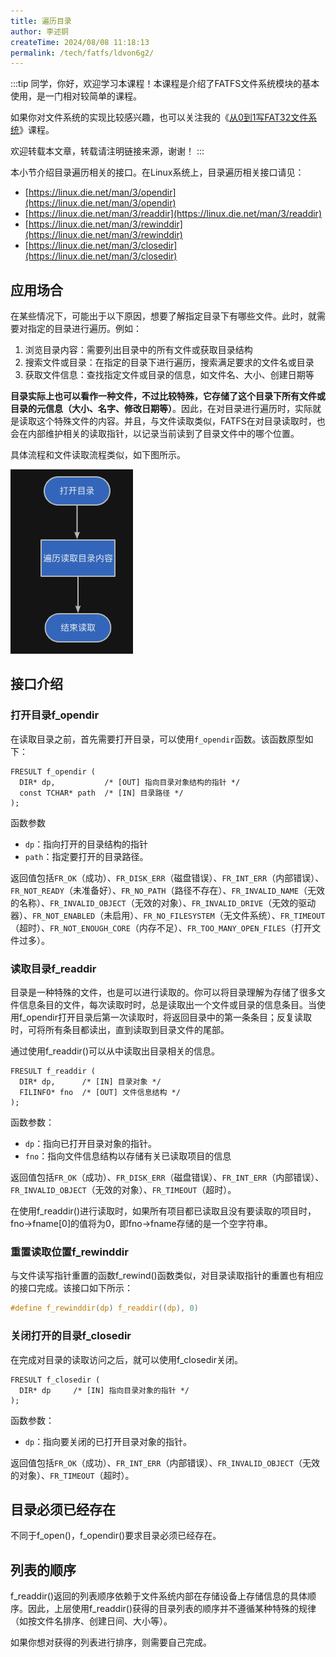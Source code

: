 ```yaml
---
title: 遍历目录
author: 李述铜
createTime: 2024/08/08 11:18:13
permalink: /tech/fatfs/ldvon6g2/
---
```

:::tip
同学，你好，欢迎学习本课程！本课程是介绍了FATFS文件系统模块的基本使用，是一门相对较简单的课程。

如果你对文件系统的实现比较感兴趣，也可以关注我的《[从0到1写FAT32文件系统](https://wuptg.xetlk.com/s/VeHie)》课程。

欢迎转载本文章，转载请注明链接来源，谢谢！
:::

本小节介绍目录遍历相关的接口。在Linux系统上，目录遍历相关接口请见：
* [https://linux.die.net/man/3/opendir](https://linux.die.net/man/3/opendir)
* [https://linux.die.net/man/3/readdir](https://linux.die.net/man/3/readdir)
* [https://linux.die.net/man/3/rewinddir](https://linux.die.net/man/3/rewinddir)
* [https://linux.die.net/man/3/closedir](https://linux.die.net/man/3/closedir)

## 应用场合
在某些情况下，可能出于以下原因，想要了解指定目录下有哪些文件。此时，就需要对指定的目录进行遍历。例如：

1. 浏览目录内容：需要列出目录中的所有文件或获取目录结构
2. 搜索文件或目录：在指定的目录下进行遍历，搜索满足要求的文件名或目录
3. 获取文件信息：查找指定文件或目录的信息，如文件名、大小、创建日期等

**目录实际上也可以看作一种文件，不过比较特殊，它存储了这个目录下所有文件或目录的元信息（大小、名字、修改日期等）**。因此，在对目录进行遍历时，实际就是读取这个特殊文件的内容。并且，与文件读取类似，FATFS在对目录读取时，也会在内部维护相关的读取指针，以记录当前读到了目录文件中的哪个位置。

具体流程和文件读取流程类似，如下图所示。

![alt 读取流程](../../../../../.vuepress/public/image/docs/notes/tech/fatfs/use/c3/list/image.png)

## 接口介绍
### 打开目录f_opendir
在读取目录之前，首先需要打开目录，可以使用`f_opendir`函数。该函数原型如下：
```
FRESULT f_opendir (
  DIR* dp,           /* [OUT] 指向目录对象结构的指针 */
  const TCHAR* path  /* [IN] 目录路径 */
);
```
函数参数

- `dp`：指向打开的目录结构的指针
- `path`：指定要打开的目录路径。

返回值包括`FR_OK`（成功）、`FR_DISK_ERR`（磁盘错误）、`FR_INT_ERR`（内部错误）、`FR_NOT_READY`（未准备好）、`FR_NO_PATH`（路径不存在）、`FR_INVALID_NAME`（无效的名称）、`FR_INVALID_OBJECT`（无效的对象）、`FR_INVALID_DRIVE`（无效的驱动器）、`FR_NOT_ENABLED`（未启用）、`FR_NO_FILESYSTEM`（无文件系统）、`FR_TIMEOUT`（超时）、`FR_NOT_ENOUGH_CORE`（内存不足）、`FR_TOO_MANY_OPEN_FILES`（打开文件过多）。

### 读取目录f_readdir

目录是一种特殊的文件，也是可以进行读取的。你可以将目录理解为存储了很多文件信息条目的文件，每次读取时时，总是读取出一个文件或目录的信息条目。当使用f_opendir打开目录后第一次读取时，将返回目录中的第一条条目；反复读取时，可将所有条目都读出，直到读取到目录文件的尾部。

通过使用f_readdir()可以从中读取出目录相关的信息。

```
FRESULT f_readdir (
  DIR* dp,      /* [IN] 目录对象 */
  FILINFO* fno  /* [OUT] 文件信息结构 */
);
```
函数参数：

- `dp`：指向已打开目录对象的指针。
- `fno`：指向文件信息结构以存储有关已读取项目的信息

返回值包括`FR_OK`（成功）、`FR_DISK_ERR`（磁盘错误）、`FR_INT_ERR`（内部错误）、`FR_INVALID_OBJECT`（无效的对象）、`FR_TIMEOUT`（超时）。

在使用f_readdir()进行读取时，如果所有项目都已读取且没有要读取的项目时，fno->fname[0]的值将为0，即fno->fname存储的是一个空字符串。

### 重置读取位置f_rewinddir
与文件读写指针重置的函数f_rewind()函数类似，对目录读取指针的重置也有相应的接口完成。该接口如下所示：

```c
#define f_rewinddir(dp) f_readdir((dp), 0)
```

### 关闭打开的目录f_closedir
在完成对目录的读取访问之后，就可以使用f_closedir关闭。

```
FRESULT f_closedir (
  DIR* dp     /* [IN] 指向目录对象的指针 */
);
```
函数参数：

- `dp`：指向要关闭的已打开目录对象的指针。

返回值包括`FR_OK`（成功）、`FR_INT_ERR`（内部错误）、`FR_INVALID_OBJECT`（无效的对象）、`FR_TIMEOUT`（超时）。


## 目录必须已经存在
不同于f_open()，f_opendir()要求目录必须已经存在。

## 列表的顺序
f_readdir()返回的列表顺序依赖于文件系统内部在存储设备上存储信息的具体顺序。因此，上层使用f_readdir()获得的目录列表的顺序并不遵循某种特殊的规律（如按文件名排序、创建日间、大小等）。

如果你想对获得的列表进行排序，则需要自己完成。


